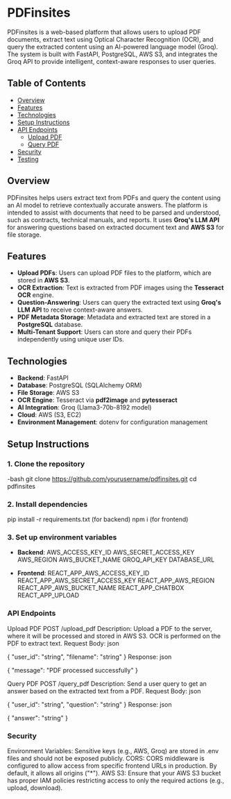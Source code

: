 # **PDFinsites**

PDFinsites is a web-based platform that allows users to upload PDF documents, extract text using Optical Character Recognition (OCR), and query the extracted content using an AI-powered language model (Groq). The system is built with FastAPI, PostgreSQL, AWS S3, and integrates the Groq API to provide intelligent, context-aware responses to user queries.

## **Table of Contents**

- [Overview](#overview)
- [Features](#features)
- [Technologies](#technologies)
- [Setup Instructions](#setup-instructions)
- [API Endpoints](#api-endpoints)
  - [Upload PDF](#upload-pdf)
  - [Query PDF](#query-pdf)
- [Security](#security)
- [Testing](#testing)

## **Overview**

PDFinsites helps users extract text from PDFs and query the content using an AI model to retrieve contextually accurate answers. The platform is intended to assist with documents that need to be parsed and understood, such as contracts, technical manuals, and reports. It uses **Groq's LLM API** for answering questions based on extracted document text and **AWS S3** for file storage.

## **Features**

- **Upload PDFs**: Users can upload PDF files to the platform, which are stored in **AWS S3**.
- **OCR Extraction**: Text is extracted from PDF images using the **Tesseract OCR** engine.
- **Question-Answering**: Users can query the extracted text using **Groq's LLM API** to receive context-aware answers.
- **PDF Metadata Storage**: Metadata and extracted text are stored in a **PostgreSQL** database.
- **Multi-Tenant Support**: Users can store and query their PDFs independently using unique user IDs.

## **Technologies**

- **Backend**: FastAPI
- **Database**: PostgreSQL (SQLAlchemy ORM)
- **File Storage**: AWS S3
- **OCR Engine**: Tesseract via **pdf2image** and **pytesseract**
- **AI Integration**: Groq (Llama3-70b-8192 model)
- **Cloud**: AWS (S3, EC2)
- **Environment Management**: dotenv for configuration management

## **Setup Instructions**

### 1. Clone the repository
-bash
git clone https://github.com/yourusername/pdfinsites.git
cd pdfinsites

### 2.  Install dependencies
pip install -r requirements.txt (for backend)
npm i (for frontend)

### 3. Set up environment variables
 - **Backend**:
  AWS_ACCESS_KEY_ID
  AWS_SECRET_ACCESS_KEY
  AWS_REGION
  AWS_BUCKET_NAME
  GROQ_API_KEY
  DATABASE_URL
  
 - **Frontend**: 
  REACT_APP_AWS_ACCESS_KEY_ID
  REACT_APP_AWS_SECRET_ACCESS_KEY
  REACT_APP_AWS_REGION
  REACT_APP_AWS_BUCKET_NAME
  REACT_APP_CHATBOX
  REACT_APP_UPLOAD

### API Endpoints
Upload PDF
POST /upload_pdf
Description: Upload a PDF to the server, where it will be processed and stored in AWS S3. OCR is performed on the PDF to extract text.
Request Body:
json

{
  "user_id": "string",
  "filename": "string"
}
Response:
json

{
  "message": "PDF processed successfully"
}

Query PDF
POST /query_pdf
Description: Send a user query to get an answer based on the extracted text from a PDF.
Request Body:
json

{
  "user_id": "string",
  "question": "string"
}
Response:
json

{
  "answer": "string"
}

### Security
Environment Variables: Sensitive keys (e.g., AWS, Groq) are stored in .env files and should not be exposed publicly.
CORS: CORS middleware is configured to allow access from specific frontend URLs in production. By default, it allows all origins ("*").
AWS S3: Ensure that your AWS S3 bucket has proper IAM policies restricting access to only the required actions (e.g., upload, download).






